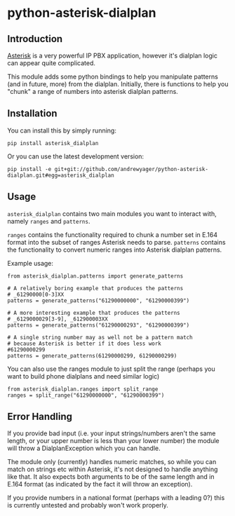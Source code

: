 # python-asterisk-dialplan

## Introduction
[Asterisk](http://www.asterisk.org/) is a very powerful IP PBX application, however it's dialplan logic can appear quite complicated.

This module adds some python bindings to help you manipulate patterns (and in future, more) from the dialplan. Initially, there is functions to help you "chunk" a range of numbers into asterisk dialplan patterns.

## Installation

You can install this by simply running:

```
pip install asterisk_dialplan
```

Or you can use the latest development version:

```
pip install -e git+git://github.com/andrewyager/python-asterisk-dialplan.git#egg=asterisk_dialplan
```

## Usage

`asterisk_dialplan` contains two main modules you want to interact with, namely `ranges` and `patterns`.

`ranges` contains the functionality required to chunk a number set in E.164 format into the subset of ranges Asterisk needs to parse. `patterns` contains the functionality to convert numeric ranges into Asterisk dialplan patterns.

Example usage:

```
from asterisk_dialplan.patterns import generate_patterns

# A relatively boring example that produces the patterns
# _61290000[0-3]XX
patterns = generate_patterns("61290000000", "61290000399")

# A more interesting example that produces the patterns
# _6129000029[3-9], _612900003XX
patterns = generate_patterns("61290000293", "61290000399")

# A single string number may as well not be a pattern match
# because Asterisk is better if it does less work
#61290000299
patterns = generate_patterns(61290000299, 61290000299)
```

You can also use the ranges module to just split the range (perhaps you want to build phone dialplans and need similar logic)

```
from asterisk_dialplan.ranges import split_range
ranges = split_range("61290000000", "61290000399")
```

## Error Handling

If you provide bad input (i.e. your input strings/numbers aren't the same length, or your upper number is less than your lower number) the module will throw a DialplanException which you can handle.

The module only (currently) handles numeric matches, so while you can match on strings etc within Asterisk, it's not designed to handle anything like that. It also expects both arguments to be of the same length and in E.164 format (as indicated by the fact it will throw an exception).

If you provide numbers in a national format (perhaps with a leading 0?) this is currently untested and probably won't work properly.







